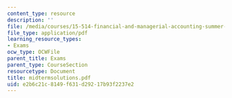 ```yaml
---
content_type: resource
description: ''
file: /media/courses/15-514-financial-and-managerial-accounting-summer-2003/e2b6c21c8149f631d29217b93f2237e2_midtermsolutions.pdf
file_type: application/pdf
learning_resource_types:
- Exams
ocw_type: OCWFile
parent_title: Exams
parent_type: CourseSection
resourcetype: Document
title: midtermsolutions.pdf
uid: e2b6c21c-8149-f631-d292-17b93f2237e2
---
```

